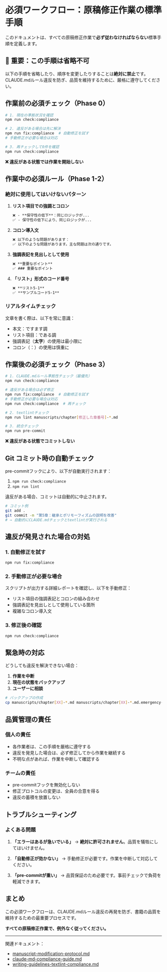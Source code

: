 # 必須ワークフロー：原稿修正作業の標準手順

このドキュメントは、すべての原稿修正作業で**必ず従わなければならない**標準手順を定義します。

## 🚨 重要：この手順は省略不可

以下の手順を省略したり、順序を変更したりすることは**絶対に禁止**です。
CLAUDE.mdルール違反を防ぎ、品質を維持するために、厳格に遵守してください。

## 作業前の必須チェック（Phase 0）

```bash
# 1. 現在の準拠状況を確認
npm run check:compliance

# 2. 違反がある場合は先に解決
npm run fix:compliance  # 自動修正を試す
# 手動修正が必要な場合は対応

# 3. 再チェックして0件を確認
npm run check:compliance
```

**❌ 違反がある状態では作業を開始しない**

## 作業中の必須ルール（Phase 1-2）

### 絶対に使用してはいけないパターン

1. **リスト項目での強調とコロン**
   ```markdown
   ❌ - **保守性の低下**：同じロジックが...
   ✅ - 保守性の低下により、同じロジックが...
   ```

2. **コロン導入文**
   ```markdown
   ❌ 以下のような問題があります：
   ✅ 以下のような問題があります。主な問題は次の通りです。
   ```

3. **強調表記を見出しとして使用**
   ```markdown
   ❌ **重要なポイント**
   ✅ ### 重要なポイント
   ```

4. **「リスト」形式のコード番号**
   ```markdown
   ❌ **リスト5-1**
   ✅ **サンプルコード5-1**
   ```

### リアルタイムチェック

文章を書く際は、以下を常に意識：
- 本文：ですます調
- リスト項目：である調
- 強調表記（**太字**）の使用は最小限に
- コロン（：）の使用は慎重に

## 作業後の必須チェック（Phase 3）

```bash
# 1. CLAUDE.mdルール準拠性チェック（最優先）
npm run check:compliance

# 違反がある場合は必ず修正
npm run fix:compliance  # 自動修正を試す
# 手動修正が必要な場合は対応
npm run check:compliance  # 再チェック

# 2. textlintチェック
npm run lint manuscripts/chapter[修正した章番号]-*.md

# 3. 統合チェック
npm run pre-commit
```

**❌ 違反がある状態でコミットしない**

## Git コミット時の自動チェック

pre-commitフックにより、以下が自動実行されます：

1. `npm run check:compliance`
2. `npm run lint`

違反がある場合、コミットは自動的に中止されます。

```bash
# コミット例
git add .
git commit -m "第5章：継承とポリモーフィズムの説明を改善"
# → 自動的にCLAUDE.mdチェックとtextlintが実行される
```

## 違反が発見された場合の対処

### 1. 自動修正を試す
```bash
npm run fix:compliance
```

### 2. 手動修正が必要な場合
スクリプトが出力する詳細レポートを確認し、以下を手動修正：

- リスト項目の強調表記とコロンの組み合わせ
- 強調表記を見出しとして使用している箇所
- 複雑なコロン導入文

### 3. 修正後の確認
```bash
npm run check:compliance
```

## 緊急時の対応

どうしても違反を解決できない場合：

1. **作業を中断**
2. **現在の状態をバックアップ**
3. **ユーザーに相談**

```bash
# バックアップの作成
cp manuscripts/chapter[XX]-*.md manuscripts/chapter[XX]-*.md.emergency-backup
```

## 品質管理の責任

### 個人の責任
- 各作業者は、この手順を厳格に遵守する
- 違反を発見した場合は、必ず修正してから作業を継続する
- 不明な点があれば、作業を中断して確認する

### チームの責任
- pre-commitフックを無効化しない
- 修正プロトコルの変更は、全員の合意を得る
- 違反の蓄積を放置しない

## トラブルシューティング

### よくある問題

1. **「エラーはあるが急いでいる」**
   → **絶対に許可されません**。品質を犠牲にしてはいけません。

2. **「自動修正が効かない」**
   → 手動修正が必要です。作業を中断して対応してください。

3. **「pre-commitが重い」**
   → 品質保証のため必要です。事前チェックで負荷を軽減できます。

## まとめ

この必須ワークフローは、CLAUDE.mdルール違反の再発を防ぎ、書籍の品質を維持するための最重要プロセスです。

**すべての原稿修正作業で、例外なく従ってください。**

---

関連ドキュメント：
- [manuscript-modification-protocol.md](./manuscript-modification-protocol.md)
- [claude-md-compliance-guide.md](./claude-md-compliance-guide.md)
- [writing-guidelines-textlint-compliance.md](./writing-guidelines-textlint-compliance.md)